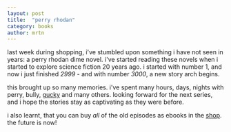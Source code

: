 ```yaml
---
layout: post
title:  "perry rhodan"
category: books
author: mrtn
---
```


last week during shopping, i've stumbled upon something i have not seen in years: a perry rhodan dime novel. i've started reading these novels when i started to explore science fiction 20 years ago. i started with number 1, and now i just finished _2999_ - and with number _3000_, a new story arch begins. 

this brought up so many memories. i've spent many hours, days, nights with perry, bully, [gucky](https://www.perrypedia.proc.org/wiki/Gucky) and many others. looking forward for the next series, and i hope the stories stay as captivating as they were before. 

i also learnt, that you can buy *all* of the old episodes as ebooks in the [shop](https://perry-rhodan.net/). the future is now! 


